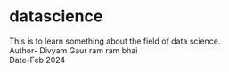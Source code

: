 # datascience
This is to learn something about the field of data science.
<br>
Author- Divyam Gaur
ram ram bhai
<br>
Date-Feb 2024
